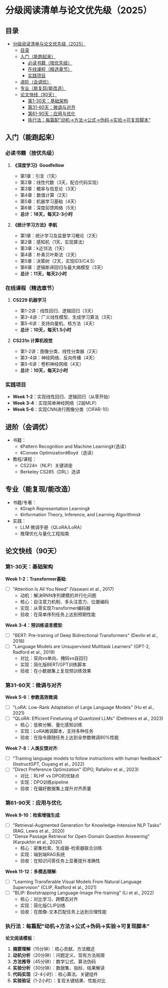 # 分级阅读清单与论文优先级（2025）

## 目录

- [分级阅读清单与论文优先级（2025）](#分级阅读清单与论文优先级2025)
  - [目录](#目录)
  - [入门（能跑起来）](#入门能跑起来)
    - [必读书籍（按优先级）](#必读书籍按优先级)
    - [在线课程（精选章节）](#在线课程精选章节)
    - [实践项目](#实践项目)
  - [进阶（会调优）](#进阶会调优)
  - [专业（能复现/能改造）](#专业能复现能改造)
  - [论文快线（90天）](#论文快线90天)
    - [第1-30天：基础架构](#第1-30天基础架构)
    - [第31-60天：微调与对齐](#第31-60天微调与对齐)
    - [第61-90天：应用与优化](#第61-90天应用与优化)
    - [执行法：每篇配"动机→方法→公式→伪码→实验→可复现脚本"](#执行法每篇配动机方法公式伪码实验可复现脚本)

## 入门（能跑起来）

### 必读书籍（按优先级）

1. **《深度学习》Goodfellow**
   - 第1章：引言（1天）
   - 第2章：线性代数（3天，配合代码实现）
   - 第3章：概率与信息论（3天）
   - 第4章：数值计算（2天）
   - 第5章：机器学习基础（4天）
   - 第6章：深度前馈网络（5天）
   - **总计：18天，每天2-3小时**

2. **《统计学习方法》李航**
   - 第1章：统计学习及监督学习概论（2天）
   - 第2章：感知机（1天，实现算法）
   - 第3章：k近邻法（1天）
   - 第4章：朴素贝叶斯法（2天）
   - 第5章：决策树（2天，实现ID3/C4.5）
   - 第6章：逻辑斯谛回归与最大熵模型（3天）
   - **总计：11天，每天2小时**

### 在线课程（精选章节）

1. **CS229 机器学习**
   - 第1-2讲：线性回归、逻辑回归（3天）
   - 第3-4讲：广义线性模型、生成学习算法（3天）
   - 第5-6讲：支持向量机、核方法（4天）
   - **总计：10天，每天1.5小时**

2. **CS231n 计算机视觉**
   - 第1-2讲：图像分类、线性分类器（2天）
   - 第3-4讲：神经网络、反向传播（4天）
   - 第5-6讲：卷积神经网络（4天）
   - **总计：10天，每天2小时**

### 实践项目

- **Week 1-2**：实现线性回归、逻辑回归（从零开始）
- **Week 3-4**：实现简单神经网络（2层MLP）
- **Week 5-6**：实现CNN进行图像分类（CIFAR-10）

## 进阶（会调优）

- 书籍：
  - 《Pattern Recognition and Machine Learning》（选读）
  - 《Convex Optimization》Boyd（选读）
- 教程/课程：
  - CS224n（NLP）关键讲座
  - Berkeley CS285（DRL）选讲

## 专业（能复现/能改造）

- 书籍/专著：
  - 《Graph Representation Learning》
  - 《Information Theory, Inference, and Learning Algorithms》
- 实践：
  - LLM 微调手册（QLoRA/LoRA）
  - 推理优化与量化工程指南

## 论文快线（90天）

### 第1-30天：基础架构

**Week 1-2：Transformer基础**:

- [ ] "Attention Is All You Need" (Vaswani et al., 2017)
  - 动机：解决RNN序列建模的并行化问题
  - 核心：自注意力机制、多头注意力、位置编码
  - 实现：从零实现Transformer编码器
  - 验收：在简单序列任务上达到预期性能

**Week 3-4：预训练语言模型**:

- [ ] "BERT: Pre-training of Deep Bidirectional Transformers" (Devlin et al., 2018)
- [ ] "Language Models are Unsupervised Multitask Learners" (GPT-2, Radford et al., 2019)
  - 对比：双向vs单向、掩码vs自回归
  - 实现：简化版BERT/GPT训练脚本
  - 验收：在小数据集上复现预训练效果

### 第31-60天：微调与对齐

**Week 5-6：参数高效微调**:

- [ ] "LoRA: Low-Rank Adaptation of Large Language Models" (Hu et al., 2021)
- [ ] "QLoRA: Efficient Finetuning of Quantized LLMs" (Dettmers et al., 2023)
  - 核心：低秩分解、量化感知训练
  - 实现：LoRA微调脚本，支持多种任务
  - 验收：在指令跟随任务上达到全参数微调80%性能

**Week 7-8：人类反馈对齐**:

- [ ] "Training language models to follow instructions with human feedback" (InstructGPT, Ouyang et al., 2022)
- [ ] "Direct Preference Optimization" (DPO, Rafailov et al., 2023)
  - 对比：RLHF vs DPO的优缺点
  - 实现：DPO训练pipeline
  - 验收：在偏好数据集上提升对齐质量

### 第61-90天：应用与优化

**Week 9-10：检索增强生成**:

- [ ] "Retrieval-Augmented Generation for Knowledge-Intensive NLP Tasks" (RAG, Lewis et al., 2020)
- [ ] "Dense Passage Retrieval for Open-Domain Question Answering" (Karpukhin et al., 2020)
  - 核心：密集检索、生成器-检索器联合训练
  - 实现：端到端RAG系统
  - 验收：在知识问答任务上显著提升准确性

**Week 11-12：多模态理解**:

- [ ] "Learning Transferable Visual Models From Natural Language Supervision" (CLIP, Radford et al., 2021)
- [ ] "BLIP: Bootstrapping Language-Image Pre-training" (Li et al., 2022)
  - 核心：对比学习、跨模态对齐
  - 实现：简化版CLIP训练
  - 验收：在图像-文本匹配任务上达到合理性能

### 执行法：每篇配"动机→方法→公式→伪码→实验→可复现脚本"

**论文阅读模板**：

1. **摘要理解**（15分钟）：核心贡献、方法概述
2. **动机分析**（20分钟）：问题定义、现有方法局限
3. **方法推导**（45分钟）：数学公式、算法伪码
4. **实验分析**（30分钟）：数据集、指标、结果解读
5. **代码实现**（2-4小时）：核心算法、关键组件
6. **实验验证**（1-2小时）：复现关键结果、性能对比
